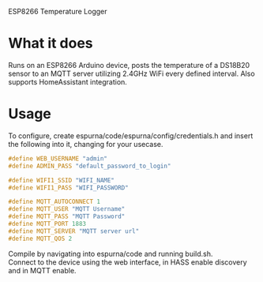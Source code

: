 ESP8266 Temperature Logger

# What it does
Runs on an ESP8266 Arduino device, posts the temperature of a DS18B20 sensor to an MQTT server utilizing 2.4GHz WiFi every defined interval. Also supports HomeAssistant integration.  

# Usage
To configure, create espurna/code/espurna/config/credentials.h and insert the following into it, changing for your usecase.
```C
#define WEB_USERNAME "admin"
#define ADMIN_PASS "default_password_to_login"

#define WIFI1_SSID "WIFI_NAME"
#define WIFI1_PASS "WIFI_PASSWORD"

#define MQTT_AUTOCONNECT 1
#define MQTT_USER "MQTT Username"
#define MQTT_PASS "MQTT Password"
#define MQTT_PORT 1883
#define MQTT_SERVER "MQTT server url"
#define MQTT_QOS 2
```  
Compile by navigating into espurna/code and running build.sh.  
Connect to the device using the web interface, in HASS enable discovery and in MQTT enable.  
